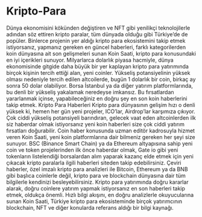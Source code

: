 # Kripto-Para
Dünya ekonomisini kökünden değiştiren ve NFT gibi yenilikçi teknolojilerle adından söz ettiren kripto paralar, tüm dünyada olduğu gibi Türkiye’de de popüler. Binlerce projenin yer aldığı kripto para ekosistemini takip etmek istiyorsanız, yapmanız gereken en güncel haberleri, farklı kategorilerden koin dünyasına ait son gelişmeleri sunan Koin Saati, kripto para konusundaki en iyi içerikleri sunuyor. Milyarlarca dolarlık piyasa hacmiyle, dünya ekonomisinde gitgide daha büyük bir yer kaplayan kripto para yatırımında birçok kişinin tercih ettiği alan, yeni coinler. Yükseliş potansiyelinin yüksek olması nedeniyle tercih edilen altcoilerde, bugün 1 dolarlık bir coin, birkaç ay sonra 50 dolar olabiliyor. Borsa İstanbul ya da diğer yatırım platformlarında, bu denli bir yükseliş yakalamak neredeyse imkansız. Bu fırsatlardan yararlanmak içinse, yapabileceğiniz en doğru şey en son koin haberlerini takip etmek.   Kripto Para Haberleri  Kripto para dünyasının gelişim hızı o denli yüksek ki, hemen her gün yeni projeler, ICO’lar, Airdrop’lar karşımıza çıkıyor. Çok ciddi yükseliş potansiyeli barındıran, gelecek vaat eden altcoinlerden ilk siz haberdar olmak istiyorsanız yeni koin haberleri size çok ciddi yatırım fırsatları doğurabilir. Coin haber konusunda uzman editör kadrosuyla hizmet veren Koin Saati, yeni koin platformlarına dair bilmeniz gereken her şeyi size sunuyor. BSC (Binance Smart Chain) ya da Ethereum altyapısına sahip yeni coin ve token projelerinden ilk önce haberdar olmak, Gate io gibi yeni tokenların listelendiği borsalardan alım yaparak kazanç elde etmek için yeni çıkacak kripto paralarla ilgili haberleri siteden takip edebilirsiniz. Çeviri haberler, özel imzalı kripto para analizleri ile Bitcoin, Ethereum ya da BNB gibi başlıca coinlerle değil, kripto para ve blockchain dünyasına dair tüm bilgilerle kendinizi besleyebilirsiniz.  Kripto para yatırımında doğru kararlar alarak, doğru coinlere yatırım yapmak istiyorsanız en son haberleri takip etmek, oldukça önemli. Hızlı bilgi akışını, en doğru analizlerle okuyucularına sunan Koin Saati, Türkiye kripto para ekosisteminde birçok yatırımcının blockchain, NFT ve diğer konularda referans aldığı bir bilgi kaynağı. 
